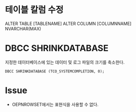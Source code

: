 # 테이블 칼럼 수정
ALTER TABLE [TABLENAME] ALTER COLUMN [COLUMNNAME] NVARCHAR(MAX)

# DBCC SHRINKDATABASE
지정한 데이터베이스에 있는 데이터 및 로그 파일의 크기를 축소한다.

    DBCC SHRINKDATABASE (TCO_SYSTEMCOMPLETION, 0);

# Issue
- OEPNROWSET에서는 표현식을 사용할 수 없다.